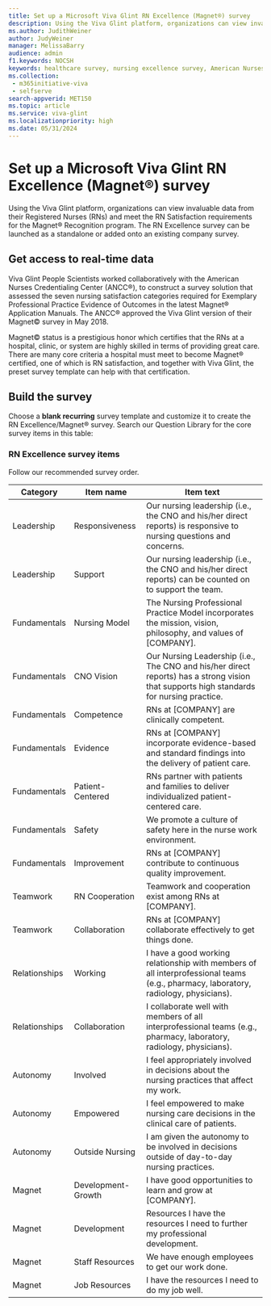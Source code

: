 ```yaml
---
title: Set up a Microsoft Viva Glint RN Excellence (Magnet®️) survey
description: Using the Viva Glint platform, organizations can view invaluable data from their RNs and identify risks and opportunities in real-time.
ms.author: JudithWeiner
author: JudyWeiner
manager: MelissaBarry
audience: admin
f1.keywords: NOCSH
keywords: healthcare survey, nursing excellence survey, American Nurses Credentialing Center, Magnet
ms.collection: 
 - m365initiative-viva
 - selfserve
search-appverid: MET150
ms.topic: article
ms.service: viva-glint
ms.localizationpriority: high
ms.date: 05/31/2024
---
```


# Set up a Microsoft Viva Glint RN Excellence (Magnet®️) survey

Using the Viva Glint platform, organizations can view invaluable data from their Registered Nurses (RNs) and meet the RN Satisfaction requirements for the Magnet® Recognition program. The RN Excellence survey can be launched as a standalone or added onto an existing company survey.

## Get access to real-time data

Viva Glint People Scientists worked collaboratively with the American Nurses Credentialing Center (ANCC®️), to construct a survey solution that assessed the seven nursing satisfaction categories required for Exemplary Professional Practice Evidence of Outcomes in the latest Magnet® Application Manuals. The ANCC®️ approved the Viva Glint version of their Magnet©️ survey in May 2018. 

Magnet©️ status is a prestigious honor which certifies that the RNs at a hospital, clinic, or system are highly skilled in terms of providing great care. There are many core criteria a hospital must meet to become Magnet®️ certified, one of which is RN satisfaction, and together with Viva Glint, the preset survey template can help with that certification.

## Build the survey 

Choose a **blank recurring** survey template and customize it to create the RN Excellence/Magnet®️ survey. Search our Question Library for the core survey items in this table: 

### RN Excellence survey items

Follow our recommended survey order.

|Category|Item name|Item text|
|-----------|----------|------------|
|Leadership| Responsiveness|	Our nursing leadership (i.e., the CNO and his/her direct reports) is responsive to nursing questions and concerns.|
|Leadership| Support|	Our nursing leadership (i.e., the CNO and his/her direct reports) can be counted on to support the team.|
|Fundamentals|Nursing Model|The Nursing Professional Practice Model incorporates the mission, vision, philosophy, and values of [COMPANY].|
|Fundamentals|CNO Vision|Our Nursing Leadership (i.e., The CNO and his/her direct reports) has a strong vision that supports high standards for nursing practice.|
|Fundamentals|Competence|	RNs at [COMPANY] are clinically competent.|
|Fundamentals| Evidence	|RNs at [COMPANY] incorporate evidence-based and standard findings into the delivery of patient care.|
|Fundamentals|Patient-Centered|	RNs partner with patients and families to deliver individualized patient-centered care.|
|Fundamentals|Safety|	We promote a culture of safety here in the nurse work environment.|
|Fundamentals|Improvement|	RNs at [COMPANY] contribute to continuous quality improvement.|
|Teamwork| RN Cooperation|	Teamwork and cooperation exist among RNs at [COMPANY].| 
|Teamwork|Collaboration|	RNs at [COMPANY] collaborate effectively to get things done.|
|Relationships| Working|	I have a good working relationship with members of all interprofessional teams (e.g., pharmacy, laboratory, radiology, physicians).|
|Relationships| Collaboration|	I collaborate well with members of all interprofessional teams (e.g., pharmacy, laboratory, radiology, physicians).|
|Autonomy|Involved|	I feel appropriately involved in decisions about the nursing practices that affect my work.|
|Autonomy| Empowered|	I feel empowered to make nursing care decisions in the clinical care of patients.|
|Autonomy|Outside Nursing	|I am given the autonomy to be involved in decisions outside of day-to-day nursing practices.|
|Magnet|Development-Growth|	I have good opportunities to learn and grow at [COMPANY].|
|Magnet| Development| Resources	I have the resources I need to further my professional development.|
|Magnet|Staff Resources|	We have enough employees to get our work done.|
|Magnet| Job Resources|I have the resources I need to do my job well.|








